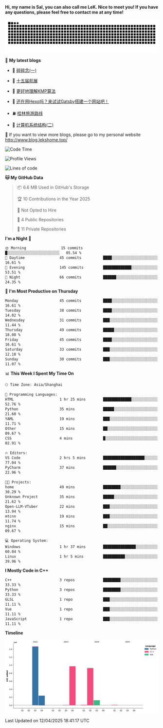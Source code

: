 **Hi, my name is Sal, you can also call me LeK. Nice to meet you! If you have any questions, please feel free to contact me at any time!**

![snake](https://raw.githubusercontent.com/LeKZzzz/LeKZzzz/output/github-contribution-grid-snake.svg)


👀 **My latest blogs**
<!-- BLOG-POST-LIST:START -->
- 🫣 [碎碎念&lpar;一&rpar;](http://www.blog.lekshome.top/2025/02/01/sui-sui-nian-yi/) 

- 🧐 [十五届航展](http://www.blog.lekshome.top/2024/11/14/shi-wu-jie-hang-zhan/) 

- 🤖 [更好地理解KMP算法](http://www.blog.lekshome.top/2024/11/10/geng-hao-di-li-jie-kmp-suan-fa/) 

- 📝 [还在用Hexo吗？来试试Gatsby搭建一个网站吧！](http://www.blog.lekshome.top/2024/08/20/shi-yong-gatsby-da-jian-ge-ren-wang-zhan/) 

- ⛽️ [桂林旅游路线](http://www.blog.lekshome.top/2024/04/28/gui-lin-lu-you-lu-xian/) 

- 🦣 [计算机系统结构&lpar;二&rpar;](http://www.blog.lekshome.top/2024/04/21/ji-suan-ji-xi-tong-jie-gou-er/) 
<!-- BLOG-POST-LIST:END -->

🥰 If you want to view more blogs, please go to my personal website http://www.blog.lekshome.top/


<!--START_SECTION:waka-->
![Code Time](http://img.shields.io/badge/Code%20Time-473%20hrs%2043%20mins-blue)

![Profile Views](http://img.shields.io/badge/Profile%20Views-0-blue)

![Lines of code](https://img.shields.io/badge/From%20Hello%20World%20I%27ve%20Written-3.8%20million%20lines%20of%20code-blue)

**🐱 My GitHub Data** 

> 📦 6.6 MB Used in GitHub's Storage 
 > 
> 🏆 10 Contributions in the Year 2025
 > 
> 🚫 Not Opted to Hire
 > 
> 📜 4 Public Repositories 
 > 
> 🔑 11 Private Repositories 
 > 
**I'm a Night 🦉** 

```text
🌞 Morning                15 commits          █░░░░░░░░░░░░░░░░░░░░░░░░   05.54 % 
🌆 Daytime                45 commits          ████░░░░░░░░░░░░░░░░░░░░░   16.61 % 
🌃 Evening                145 commits         █████████████░░░░░░░░░░░░   53.51 % 
🌙 Night                  66 commits          ██████░░░░░░░░░░░░░░░░░░░   24.35 % 
```
📅 **I'm Most Productive on Thursday** 

```text
Monday                   45 commits          ████░░░░░░░░░░░░░░░░░░░░░   16.61 % 
Tuesday                  38 commits          ████░░░░░░░░░░░░░░░░░░░░░   14.02 % 
Wednesday                31 commits          ███░░░░░░░░░░░░░░░░░░░░░░   11.44 % 
Thursday                 49 commits          █████░░░░░░░░░░░░░░░░░░░░   18.08 % 
Friday                   45 commits          ████░░░░░░░░░░░░░░░░░░░░░   16.61 % 
Saturday                 33 commits          ███░░░░░░░░░░░░░░░░░░░░░░   12.18 % 
Sunday                   30 commits          ███░░░░░░░░░░░░░░░░░░░░░░   11.07 % 
```


📊 **This Week I Spent My Time On** 

```text
🕑︎ Time Zone: Asia/Shanghai

💬 Programming Languages: 
HTML                     1 hr 25 mins        █████████████░░░░░░░░░░░░   52.76 % 
Python                   35 mins             █████░░░░░░░░░░░░░░░░░░░░   21.60 % 
YAML                     19 mins             ███░░░░░░░░░░░░░░░░░░░░░░   11.71 % 
Other                    15 mins             ██░░░░░░░░░░░░░░░░░░░░░░░   09.67 % 
CSS                      4 mins              █░░░░░░░░░░░░░░░░░░░░░░░░   02.91 % 

🔥 Editors: 
VS Code                  2 hrs 5 mins        ███████████████████░░░░░░   77.04 % 
PyCharm                  37 mins             ██████░░░░░░░░░░░░░░░░░░░   22.96 % 

🐱‍💻 Projects: 
home                     49 mins             ████████░░░░░░░░░░░░░░░░░   30.29 % 
Unknown Project          35 mins             █████░░░░░░░░░░░░░░░░░░░░   21.62 % 
Open-LLM-VTuber          22 mins             ███░░░░░░░░░░░░░░░░░░░░░░   13.94 % 
mtcnn                    19 mins             ███░░░░░░░░░░░░░░░░░░░░░░   11.74 % 
nginx                    15 mins             ██░░░░░░░░░░░░░░░░░░░░░░░   09.67 % 

💻 Operating System: 
Windows                  1 hr 37 mins        ███████████████░░░░░░░░░░   60.04 % 
Linux                    1 hr 5 mins         ██████████░░░░░░░░░░░░░░░   39.96 % 
```

**I Mostly Code in C++** 

```text
C++                      3 repos             ████████░░░░░░░░░░░░░░░░░   33.33 % 
Python                   3 repos             ████████░░░░░░░░░░░░░░░░░   33.33 % 
GLSL                     1 repo              ███░░░░░░░░░░░░░░░░░░░░░░   11.11 % 
Vue                      1 repo              ███░░░░░░░░░░░░░░░░░░░░░░   11.11 % 
JavaScript               1 repo              ███░░░░░░░░░░░░░░░░░░░░░░   11.11 % 
```



**Timeline**

![Lines of Code chart](https://raw.githubusercontent.com/LeKZzzz/LeKZzzz/master/assets/bar_graph.png)


 Last Updated on 12/04/2025 18:41:17 UTC
<!--END_SECTION:waka-->
